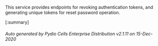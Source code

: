 






This service provides endpoints for revoking authentication tokens, and generating unique tokens for reset password operation.

[:summary]

###### Auto generated by Pydio Cells Enterprise Distribution v2.1.11 on 15-Dec-2020
